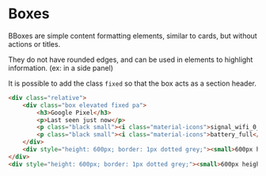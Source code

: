 # Boxes

BBoxes are simple content formatting elements, similar to cards, but without actions or titles.

They do not have rounded edges, and can be used in elements to highlight information. (ex: in a side panel)

It is possible to add the class `fixed` so that the box acts as a section header.

```html
<div class="relative">
    <div class="box elevated fixed pa">
        <h3>Google Pixel</h3>
        <p>Last seen just now</p>
        <p class="black small"><i class="material-icons">signal_wifi_0_bar</i> Bbox-GDHSND854-5GHz</p>
        <p class="black small"><i class="material-icons">battery_full</i> 100%</p>
    </div>
    <div style="height: 600px; border: 1px dotted grey;"><small>600px height div</small></div>
</div>
<div style="height: 600px; border: 1px dotted grey;"><small>600px height div</small></div>
```